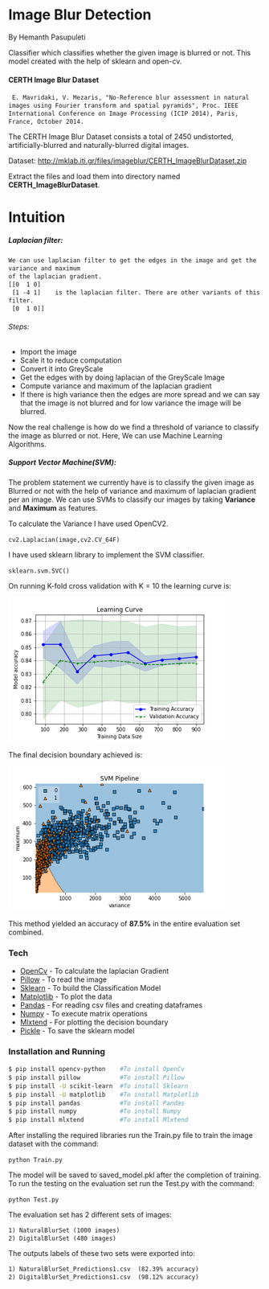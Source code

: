 # Image Blur Detection 

By Hemanth Pasupuleti

Classifier which classifies whether the given image is blurred or not.
This model created with the help of sklearn and open-cv.

#### CERTH Image Blur Dataset
     E. Mavridaki, V. Mezaris, "No-Reference blur assessment in natural images using Fourier transform and spatial pyramids", Proc. IEEE International Conference on Image Processing (ICIP 2014), Paris, France, October 2014.
     
The CERTH Image Blur Dataset consists a total of 2450 undistorted, artificially-blurred and naturally-blurred digital images. 

Dataset: http://mklab.iti.gr/files/imageblur/CERTH_ImageBlurDataset.zip

Extract the files and load them into directory named **CERTH_ImageBlurDataset**.

 

# Intuition
##### Laplacian filter: 

    We can use laplacian filter to get the edges in the image and get the variance and maximum 
    of the laplacian gradient.
    [[0  1 0]
     [1 -4 1]    is the laplacian filter. There are other variants of this filter.
     [0  1 0]]

###### Steps:
 - Import the image
 - Scale it to reduce computation
 - Convert it into GreyScale
 - Get the edges with by doing laplacian of the GreyScale Image
 - Compute variance and maximum of the laplacian gradient
  - If there is high variance then the edges are more spread and we can say that the image is not blurred and for low variance the image will be blurred.
  
Now the real challenge is how do we find a threshold of variance to classify the image as blurred or not.
Here, We can use Machine Learning Algorithms.

##### Support Vector Machine(SVM):

The problem statement we currently have is to classify the given image as Blurred or not with the help of variance and maximum of laplacian gradient per an image.
We can use SVMs to classify our images by taking **Variance** and **Maximum** as features.

To calculate the Variance I have used OpenCV2.

<code>cv2.Laplacian(image,cv2.CV_64F)</code>

I have used sklearn library to implement the SVM classifier.

<code>sklearn.svm.SVC()</code>

On running K-fold cross validation with K = 10 the learning curve is:

![Decision Boundary](https://github.com/Hemanth21k/Image-Blur-Detection/blob/master/Learning_Curve.png)








The final decision boundary achieved is:


![Decision Boundary](https://github.com/Hemanth21k/Image-Blur-Detection/blob/master/Decision_Boundary.png)

This method yielded an accuracy of **87.5%** in the entire evaluation set combined.

### Tech
* [OpenCv](https://opencv.org/) - To calculate the laplacian Gradient
* [Pillow](https://python-pillow.org/) - To read the image
* [Sklearn](https://scikit-learn.org/stable/index.html) - To build the Classification Model
* [Matplotlib](https://matplotlib.org/) - To plot the data
* [Pandas](https://pandas.pydata.org/) - For reading csv files and creating dataframes
* [Numpy](https://numpy.org/) - To execute matrix operations
* [Mlxtend](http://rasbt.github.io/mlxtend/) - For plotting the decision boundary
* [Pickle](https://docs.python.org/3.7/library/pickle.html) - To save the sklearn model


### Installation and Running
```sh
$ pip install opencv-python    #To install OpenCv
$ pip install pillow           #To install Pillow
$ pip install -U scikit-learn  #To install Sklearn
$ pip install -U matplotlib    #To install Matplotlib
$ pip install pandas           #To install Pandas
$ pip install numpy            #To install Numpy
$ pip install mlxtend          #To install Mlxtend

```
After installing the required libraries run the Train.py file to train the image dataset with the command:

<code>python Train.py</code>

The model will be saved to saved_model.pkl after the completion of training.
To run the testing on the evaluation set run the Test.py with the command:

<code>python Test.py</code>      

The evaluation set has 2 different sets of images:

    1) NaturalBlurSet (1000 images)
    2) DigitalBlurSet (480 images) 
    
The outputs labels of these two sets were exported into:

    1) NaturalBlurSet_Predictions1.csv  (82.39% accuracy)
    2) DigitalBlurSet_Predictions1.csv  (98.12% accuracy)
